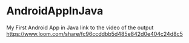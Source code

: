 # AndroidAppInJava
My First Android App in Java
link to the video of the output https://www.loom.com/share/fc96ccddbb5d485e842d0e404c24d8c5

